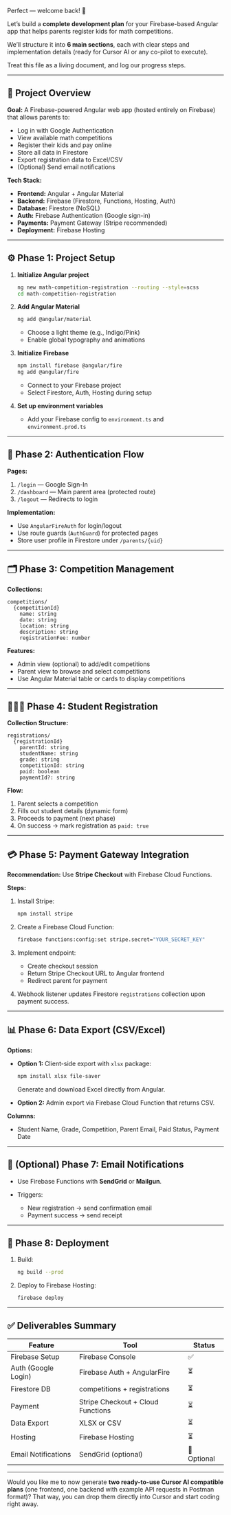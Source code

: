 Perfect — welcome back! 🙌

Let’s build a **complete development plan** for your Firebase-based Angular app that helps parents register kids for math competitions.

We’ll structure it into **6 main sections**, each with clear steps and implementation details (ready for Cursor AI or any co-pilot to execute).


Treat this file as a living document, and log our progress steps.

---

## 🧩 Project Overview

**Goal:**
A Firebase-powered Angular web app (hosted entirely on Firebase) that allows parents to:

* Log in with Google Authentication
* View available math competitions
* Register their kids and pay online
* Store all data in Firestore
* Export registration data to Excel/CSV
* (Optional) Send email notifications

**Tech Stack:**

* **Frontend:** Angular + Angular Material
* **Backend:** Firebase (Firestore, Functions, Hosting, Auth)
* **Database:** Firestore (NoSQL)
* **Auth:** Firebase Authentication (Google sign-in)
* **Payments:** Payment Gateway (Stripe recommended)
* **Deployment:** Firebase Hosting

---

## ⚙️ Phase 1: Project Setup

1. **Initialize Angular project**

   ```bash
   ng new math-competition-registration --routing --style=scss
   cd math-competition-registration
   ```

2. **Add Angular Material**

   ```bash
   ng add @angular/material
   ```

   * Choose a light theme (e.g., Indigo/Pink)
   * Enable global typography and animations

3. **Initialize Firebase**

   ```bash
   npm install firebase @angular/fire
   ng add @angular/fire
   ```

   * Connect to your Firebase project
   * Select Firestore, Auth, Hosting during setup

4. **Set up environment variables**

   * Add your Firebase config to `environment.ts` and `environment.prod.ts`

---

## 🔐 Phase 2: Authentication Flow

**Pages:**

1. `/login` — Google Sign-In
2. `/dashboard` — Main parent area (protected route)
3. `/logout` — Redirects to login

**Implementation:**

* Use `AngularFireAuth` for login/logout
* Use route guards (`AuthGuard`) for protected pages
* Store user profile in Firestore under `/parents/{uid}`

---

## 🗂️ Phase 3: Competition Management

**Collections:**

```
competitions/
  {competitionId}
    name: string
    date: string
    location: string
    description: string
    registrationFee: number
```

**Features:**

* Admin view (optional) to add/edit competitions
* Parent view to browse and select competitions
* Use Angular Material table or cards to display competitions

---

## 👨‍👩‍👧 Phase 4: Student Registration

**Collection Structure:**

```
registrations/
  {registrationId}
    parentId: string
    studentName: string
    grade: string
    competitionId: string
    paid: boolean
    paymentId?: string
```

**Flow:**

1. Parent selects a competition
2. Fills out student details (dynamic form)
3. Proceeds to payment (next phase)
4. On success → mark registration as `paid: true`

---

## 💳 Phase 5: Payment Gateway Integration

**Recommendation:** Use **Stripe Checkout** with Firebase Cloud Functions.

**Steps:**

1. Install Stripe:

   ```bash
   npm install stripe
   ```
2. Create a Firebase Cloud Function:

   ```bash
   firebase functions:config:set stripe.secret="YOUR_SECRET_KEY"
   ```
3. Implement endpoint:

   * Create checkout session
   * Return Stripe Checkout URL to Angular frontend
   * Redirect parent for payment
4. Webhook listener updates Firestore `registrations` collection upon payment success.

---

## 📊 Phase 6: Data Export (CSV/Excel)

**Options:**

* **Option 1:** Client-side export with `xlsx` package:

  ```bash
  npm install xlsx file-saver
  ```

  Generate and download Excel directly from Angular.

* **Option 2:** Admin export via Firebase Cloud Function that returns CSV.

**Columns:**

* Student Name, Grade, Competition, Parent Email, Paid Status, Payment Date

---

## 📧 (Optional) Phase 7: Email Notifications

* Use Firebase Functions with **SendGrid** or **Mailgun**.
* Triggers:

  * New registration → send confirmation email
  * Payment success → send receipt

---

## 🚀 Phase 8: Deployment

1. Build:

   ```bash
   ng build --prod
   ```
2. Deploy to Firebase Hosting:

   ```bash
   firebase deploy
   ```

---

## ✅ Deliverables Summary

| Feature             | Tool                              | Status      |
| ------------------- | --------------------------------- | ----------- |
| Firebase Setup      | Firebase Console                  | ✅           |
| Auth (Google Login) | Firebase Auth + AngularFire       | ⏳           |
| Firestore DB        | competitions + registrations      | ⏳           |
| Payment             | Stripe Checkout + Cloud Functions | ⏳           |
| Data Export         | XLSX or CSV                       | ⏳           |
| Hosting             | Firebase Hosting                  | ⏳           |
| Email Notifications | SendGrid (optional)               | 🔄 Optional |

---

Would you like me to now generate **two ready-to-use Cursor AI compatible plans** (one frontend, one backend with example API requests in Postman format)?
That way, you can drop them directly into Cursor and start coding right away.

